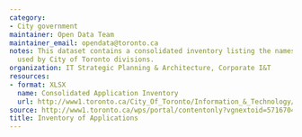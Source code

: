 ```yaml
---
category:
- City government
maintainer: Open Data Team
maintainer_email: opendata@toronto.ca
notes: This dataset contains a consolidated inventory listing the names of applications
  used by City of Toronto divisions.
organization: IT Strategic Planning & Architecture, Corporate I&T
resources:
- format: XLSX
  name: Consolidated Application Inventory
  url: http://www1.toronto.ca/City_Of_Toronto/Information_&_Technology/Open_Data/Data_Sets/Assets/Files/applicationInventoryFinal20120507.xlsx
source: http://www1.toronto.ca/wps/portal/contentonly?vgnextoid=5716704772cc7310VgnVCM1000003dd60f89RCRD&vgnextchannel=1a66e03bb8d1e310VgnVCM10000071d60f89RCRD
title: Inventory of Applications
---
```

